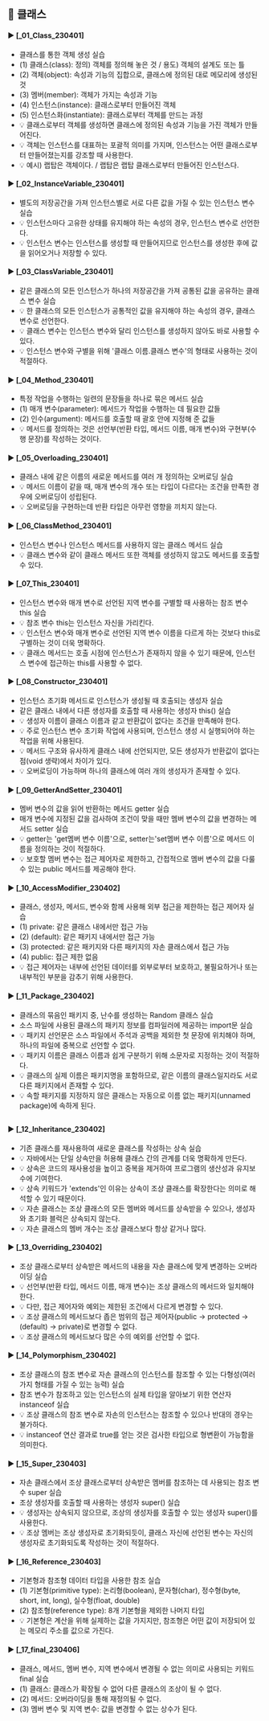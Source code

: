 ####
## 📌 클래스
####
#### ► [_01_Class_230401]
- 클래스를 통한 객체 생성 실습
- (1) 클래스(class): 정의) 객체를 정의해 놓은 것 / 용도) 객체의 설계도 또는 틀
- (2) 객체(object): 속성과 기능의 집합으로, 클래스에 정의된 대로 메모리에 생성된 것
- (3) 멤버(member): 객체가 가지는 속성과 기능
- (4) 인스턴스(instance): 클래스로부터 만들어진 객체
- (5) 인스턴스화(instantiate): 클래스로부터 객체를 만드는 과정
- 💡 클래스로부터 객체를 생성하면 클래스에 정의된 속성과 기능을 가진 객체가 만들어진다.
- 💡 객체는 인스턴스를 대표하는 포괄적 의미를 가지며, 인스턴스는 어떤 클래스로부터 만들어졌는지를 강조할 때 사용한다.
- 💡 예시) 랩탑은 객체이다. / 랩탑은 랩탑 클래스로부터 만들어진 인스턴스다.
####
#### ► [_02_InstanceVariable_230401]
- 별도의 저장공간을 가져 인스턴스별로 서로 다른 값을 가질 수 있는 인스턴스 변수 실습
- 💡 인스턴스마다 고유한 상태를 유지해야 하는 속성의 경우, 인스턴스 변수로 선언한다.
- 💡 인스턴스 변수는 인스턴스를 생성할 때 만들어지므로 인스턴스를 생성한 후에 값을 읽어오거나 저장할 수 있다.
####
#### ► [_03_ClassVariable_230401]
- 같은 클래스의 모든 인스턴스가 하나의 저장공간을 가져 공통된 값을 공유하는 클래스 변수 실습
- 💡 한 클래스의 모든 인스턴스가 공통적인 값을 유지해야 하는 속성의 경우, 클래스 변수로 선언한다.
- 💡 클래스 변수는 인스턴스 변수와 달리 인스턴스를 생성하지 않아도 바로 사용할 수 있다.
- 💡 인스턴스 변수와 구별을 위해 '클래스 이름.클래스 변수'의 형태로 사용하는 것이 적절하다.
####
#### ► [_04_Method_230401]
- 특정 작업을 수행하는 일련의 문장들을 하나로 묶은 메서드 실습
- (1) 매개 변수(parameter): 메서드가 작업을 수행하는 데 필요한 값들
- (2) 인수(argument): 메서드를 호출할 때 괄호 안에 지정해 준 값들
- 💡 메서드를 정의하는 것은 선언부(반환 타입, 메서드 이름, 매개 변수)와 구현부(수행 문장)를 작성하는 것이다.
####
#### ► [_05_Overloading_230401]
- 클래스 내에 같은 이름의 새로운 메서드를 여러 개 정의하는 오버로딩 실습
- 💡 메서드 이름이 같을 때, 매개 변수의 개수 또는 타입이 다르다는 조건을 만족한 경우에 오버로딩이 성립된다.
- 💡 오버로딩을 구현하는데 반환 타입은 아무런 영향을 끼치지 않는다.
####
#### ► [_06_ClassMethod_230401]
- 인스턴스 변수나 인스턴스 메서드를 사용하지 않는 클래스 메서드 실습
- 💡 클래스 변수와 같이 클래스 메서드 또한 객체를 생성하지 않고도 메서드를 호출할 수 있다.
####
#### ► [_07_This_230401]
- 인스턴스 변수와 매개 변수로 선언된 지역 변수를 구별할 때 사용하는 참조 변수 this 실습
- 💡 참조 변수 this는 인스턴스 자신을 가리킨다.
- 💡 인스턴스 변수와 매개 변수로 선언된 지역 변수 이름을 다르게 하는 것보다 this로 구별하는 것이 더욱 명확하다.
- 💡 클래스 메서드는 호출 시점에 인스턴스가 존재하지 않을 수 있기 때문에, 인스턴스 변수에 접근하는 this를 사용할 수 없다.
####
#### ► [_08_Constructor_230401]
- 인스턴스 초기화 메서드로 인스턴스가 생성될 때 호출되는 생성자 실습
- 같은 클래스 내에서 다른 생성자를 호출할 때 사용하는 생성자 this() 실습
- 💡 생성자 이름이 클래스 이름과 같고 반환값이 없다는 조건을 만족해야 한다.
- 💡 주로 인스턴스 변수 초기화 작업에 사용되며, 인스턴스 생성 시 실행되어야 하는 작업을 위해 사용된다.
- 💡 메서드 구조와 유사하게 클래스 내에 선언되지만, 모든 생성자가 반환값이 없다는 점(void 생략)에서 차이가 있다.
- 💡 오버로딩이 가능하며 하나의 클래스에 여러 개의 생성자가 존재할 수 있다.
####
#### ► [_09_GetterAndSetter_230401]
- 멤버 변수의 값을 읽어 반환하는 메서드 getter 실습
- 매개 변수에 지정된 값을 검사하여 조건이 맞을 때만 멤버 변수의 값을 변경하는 메서드 setter 실습
- 💡 getter는 'get멤버 변수 이름'으로, setter는'set멤버 변수 이름'으로 메서드 이름을 정의하는 것이 적절하다.
- 💡 보호할 멤버 변수는 접근 제어자로 제한하고, 간접적으로 멤버 변수의 값을 다룰 수 있는 public 메서드를 제공해야 한다.
####
#### ► [_10_AccessModifier_230402]
- 클래스, 생성자, 메서드, 변수와 함께 사용해 외부 접근을 제한하는 접근 제어자 실습
- (1) private: 같은 클래스 내에서만 접근 가능
- (2) (default): 같은 패키지 내에서만 접근 가능
- (3) protected: 같은 패키지와 다른 패키지의 자손 클래스에서 접근 가능
- (4) public: 접근 제한 없음
- 💡 접근 제어자는 내부에 선언된 데이터를 외부로부터 보호하고, 불필요하거나 또는 내부적인 부분을 감추기 위해 사용한다.
####
#### ► [_11_Package_230402]
- 클래스의 묶음인 패키지 중, 난수를 생성하는 Random 클래스 실습
- 소스 파일에 사용된 클래스의 패키지 정보를 컴파일러에 제공하는 import문 실습
- 💡 패키지 선언문은 소스 파일에서 주석과 공백을 제외한 첫 문장에 위치해야 하며, 하나의 파일에 중복으로 선언할 수 없다.
- 💡 패키지 이름은 클래스 이름과 쉽게 구분하기 위해 소문자로 지정하는 것이 적절하다.
- 💡 클래스의 실제 이름은 패키지명을 포함하므로, 같은 이름의 클래스일지라도 서로 다른 패키지에서 존재할 수 있다.
- 💡 속할 패키지를 지정하지 않은 클래스는 자동으로 이름 없는 패키지(unnamed package)에 속하게 된다.
##
#### ► [_12_Inheritance_230402]
- 기존 클래스를 재사용하여 새로운 클래스를 작성하는 상속 실습
- 💡 자바에서는 단일 상속만을 허용해 클래스 간의 관계를 더욱 명확하게 만든다.
- 💡 상속은 코드의 재사용성을 높이고 중복을 제거하여 프로그램의 생산성과 유지보수에 기여한다.
- 💡 상속 키워드가 'extends'인 이유는 상속이 조상 클래스를 확장한다는 의미로 해석할 수 있기 때문이다.
- 💡 자손 클래스는 조상 클래스의 모든 멤버와 메서드를 상속받을 수 있으나, 생성자와 초기화 블럭은 상속되지 않는다.
- 💡 자손 클래스의 멤버 개수는 조상 클래스보다 항상 같거나 많다.
####
#### ► [_13_Overriding_230402]
- 조상 클래스로부터 상속받은 메서드의 내용을 자손 클래스에 맞게 변경하는 오버라이딩 실습
- 💡 선언부(반환 타입, 메서드 이름, 매개 변수)는 조상 클래스의 메서드와 일치해야 한다.
- 💡 다만, 접근 제어자와 예외는 제한된 조건에서 다르게 변경할 수 있다.
- 💡 조상 클래스의 메서드보다 좁은 범위의 접근 제어자(public → protected → (default) → private)로 변경할 수 없다.
- 💡 조상 클래스의 메서드보다 많은 수의 예외를 선언할 수 없다.
####
#### ► [_14_Polymorphism_230402]
- 조상 클래스의 참조 변수로 자손 클래스의 인스턴스를 참조할 수 있는 다형성(여러 가지 형태를 가질 수 있는 능력) 실습
- 참조 변수가 참조하고 있는 인스턴스의 실제 타입을 알아보기 위한 연산자 instanceof 실습
- 💡 조상 클래스의 참조 변수로 자손의 인스턴스는 참조할 수 있으나 반대의 경우는 불가하다.
- 💡 instanceof 연산 결과로 true를 얻는 것은 검사한 타입으로 형변환이 가능함을 의미한다.
####
#### ► [_15_Super_230403]
- 자손 클래스에서 조상 클래스로부터 상속받은 멤버를 참조하는 데 사용되는 참조 변수 super 실습
- 조상 생성자를 호출할 때 사용하는 생성자 super() 실습
- 💡 생성자는 상속되지 않으므로, 조상의 생성자를 호출할 수 있는 생성자 super()를 사용한다.
- 💡 조상 멤버는 조상 생성자로 초기화되듯이, 클래스 자신에 선언된 변수는 자신의 생성자로 초기화되도록 작성하는 것이 적절하다.
####
#### ► [_16_Reference_230403]
- 기본형과 참조형 데이터 타입을 사용한 참조 실습
- (1) 기본형(primitive type): 논리형(boolean), 문자형(char), 정수형(byte, short, int, long), 실수형(float, double)
- (2) 참조형(reference type): 8개 기본형을 제외한 나머지 타입
- 💡 기본형은 계산을 위해 실제하는 값을 가지지만, 참조형은 어떤 값이 저장되어 있는 메모리 주소를 값으로 가진다.
####
#### ► [_17_final_230406]
- 클래스, 메서드, 멤버 변수, 지역 변수에서 변경될 수 없는 의미로 사용되는 키워드 final 실습
- (1) 클래스: 클래스가 확장될 수 없어 다른 클래스의 조상이 될 수 없다.
- (2) 메서드: 오버라이딩을 통해 재정의될 수 없다.
- (3) 멤버 변수 및 지역 변수: 값을 변경할 수 없는 상수가 된다.
####
